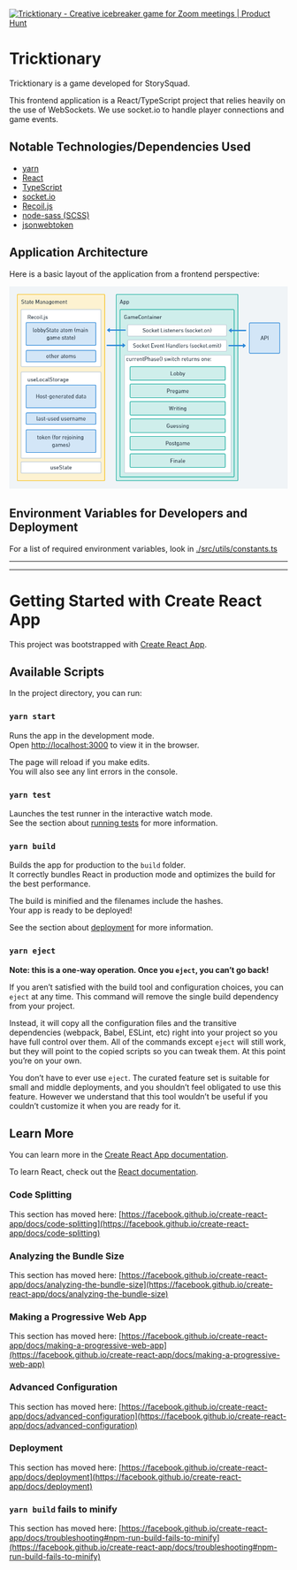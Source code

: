 <a href="https://www.producthunt.com/posts/tricktionary?utm_source=badge-featured&utm_medium=badge&utm_souce=badge-tricktionary" target="_blank"><img src="https://api.producthunt.com/widgets/embed-image/v1/featured.svg?post_id=286868&theme=light" alt="Tricktionary - Creative icebreaker game for Zoom meetings | Product Hunt" style="width: 250px; height: 54px;" width="250" height="54" /></a>

# Tricktionary

Tricktionary is a game developed for StorySquad.

This frontend application is a React/TypeScript project that relies heavily on the use of WebSockets.
We use socket.io to handle player connections and game events.

## Notable Technologies/Dependencies Used

- [yarn](https://yarnpkg.com/)
- [React](https://reactjs.org/)
- [TypeScript](https://www.typescriptlang.org/)
- [socket.io](https://socket.io/)
- [Recoil.js](https://recoiljs.org/)
- [node-sass (SCSS)](https://www.npmjs.com/package/node-sass)
- [jsonwebtoken](https://www.npmjs.com/package/jsonwebtoken)

## Application Architecture

Here is a basic layout of the application from a frontend perspective:

![](./src/assets/tricktionary_architecture_fe.png)

## Environment Variables for Developers and Deployment

For a list of required environment variables, look in [./src/utils/constants.ts](./src/utils/constants.ts)

---

---

# Getting Started with Create React App

This project was bootstrapped with [Create React App](https://github.com/facebook/create-react-app).

## Available Scripts

In the project directory, you can run:

### `yarn start`

Runs the app in the development mode.\
Open [http://localhost:3000](http://localhost:3000) to view it in the browser.

The page will reload if you make edits.\
You will also see any lint errors in the console.

### `yarn test`

Launches the test runner in the interactive watch mode.\
See the section about [running tests](https://facebook.github.io/create-react-app/docs/running-tests) for more information.

### `yarn build`

Builds the app for production to the `build` folder.\
It correctly bundles React in production mode and optimizes the build for the best performance.

The build is minified and the filenames include the hashes.\
Your app is ready to be deployed!

See the section about [deployment](https://facebook.github.io/create-react-app/docs/deployment) for more information.

### `yarn eject`

**Note: this is a one-way operation. Once you `eject`, you can’t go back!**

If you aren’t satisfied with the build tool and configuration choices, you can `eject` at any time. This command will remove the single build dependency from your project.

Instead, it will copy all the configuration files and the transitive dependencies (webpack, Babel, ESLint, etc) right into your project so you have full control over them. All of the commands except `eject` will still work, but they will point to the copied scripts so you can tweak them. At this point you’re on your own.

You don’t have to ever use `eject`. The curated feature set is suitable for small and middle deployments, and you shouldn’t feel obligated to use this feature. However we understand that this tool wouldn’t be useful if you couldn’t customize it when you are ready for it.

## Learn More

You can learn more in the [Create React App documentation](https://facebook.github.io/create-react-app/docs/getting-started).

To learn React, check out the [React documentation](https://reactjs.org/).

### Code Splitting

This section has moved here: [https://facebook.github.io/create-react-app/docs/code-splitting](https://facebook.github.io/create-react-app/docs/code-splitting)

### Analyzing the Bundle Size

This section has moved here: [https://facebook.github.io/create-react-app/docs/analyzing-the-bundle-size](https://facebook.github.io/create-react-app/docs/analyzing-the-bundle-size)

### Making a Progressive Web App

This section has moved here: [https://facebook.github.io/create-react-app/docs/making-a-progressive-web-app](https://facebook.github.io/create-react-app/docs/making-a-progressive-web-app)

### Advanced Configuration

This section has moved here: [https://facebook.github.io/create-react-app/docs/advanced-configuration](https://facebook.github.io/create-react-app/docs/advanced-configuration)

### Deployment

This section has moved here: [https://facebook.github.io/create-react-app/docs/deployment](https://facebook.github.io/create-react-app/docs/deployment)

### `yarn build` fails to minify

This section has moved here: [https://facebook.github.io/create-react-app/docs/troubleshooting#npm-run-build-fails-to-minify](https://facebook.github.io/create-react-app/docs/troubleshooting#npm-run-build-fails-to-minify)
